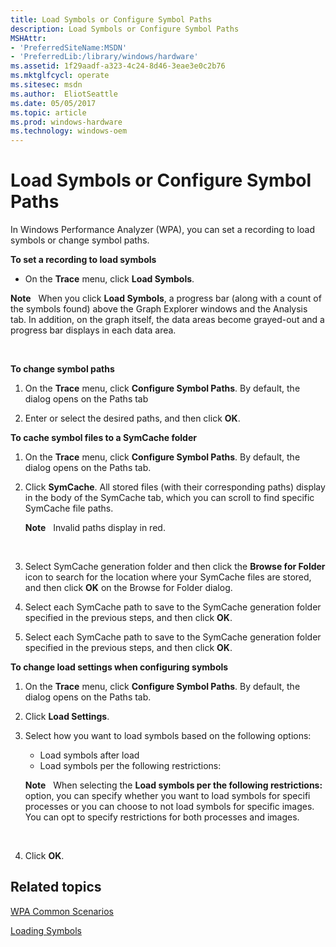 ```yaml
---
title: Load Symbols or Configure Symbol Paths
description: Load Symbols or Configure Symbol Paths
MSHAttr:
- 'PreferredSiteName:MSDN'
- 'PreferredLib:/library/windows/hardware'
ms.assetid: 1f29aadf-a323-4c24-8d46-3eae3e0c2b76
ms.mktglfcycl: operate
ms.sitesec: msdn
ms.author:  EliotSeattle
ms.date: 05/05/2017
ms.topic: article
ms.prod: windows-hardware
ms.technology: windows-oem
---
```


# Load Symbols or Configure Symbol Paths


In Windows Performance Analyzer (WPA), you can set a recording to load symbols or change symbol paths.

**To set a recording to load symbols**

-   On the **Trace** menu, click **Load Symbols**.

**Note**  
When you click **Load Symbols**, a progress bar (along with a count of the symbols found) above the Graph Explorer windows and the Analysis tab. In addition, on the graph itself, the data areas become grayed-out and a progress bar displays in each data area.

 

**To change symbol paths**

1.  On the **Trace** menu, click **Configure Symbol Paths**. By default, the dialog opens on the Paths tab

2.  Enter or select the desired paths, and then click **OK**.

**To cache symbol files to a SymCache folder**

1.  On the **Trace** menu, click **Configure Symbol Paths**. By default, the dialog opens on the Paths tab.

2.  Click **SymCache**. All stored files (with their corresponding paths) display in the body of the SymCache tab, which you can scroll to find specific SymCache file paths.

    **Note**  
    Invalid paths display in red.

     

3.  Select SymCache generation folder and then click the **Browse for Folder** icon to search for the location where your SymCache files are stored, and then click **OK** on the Browse for Folder dialog.

4.  Select each SymCache path to save to the SymCache generation folder specified in the previous steps, and then click **OK**.

5.  Select each SymCache path to save to the SymCache generation folder specified in the previous steps, and then click **OK**.

**To change load settings when configuring symbols**

1.  On the **Trace** menu, click **Configure Symbol Paths**. By default, the dialog opens on the Paths tab.

2.  Click **Load Settings**.

3.  Select how you want to load symbols based on the following options:

    -   Load symbols after load
    -   Load symbols per the following restrictions:

    **Note**  
    When selecting the **Load symbols per the following restrictions:** option, you can specify whether you want to load symbols for specifi processes or you can choose to not load symbols for specific images. You can opt to specify restrictions for both processes and images.

     

4.  Click **OK**.

## Related topics


[WPA Common Scenarios](windows-performance-analyzer-common-scenarios.md)

[Loading Symbols](loading-symbols.md)

 

 







